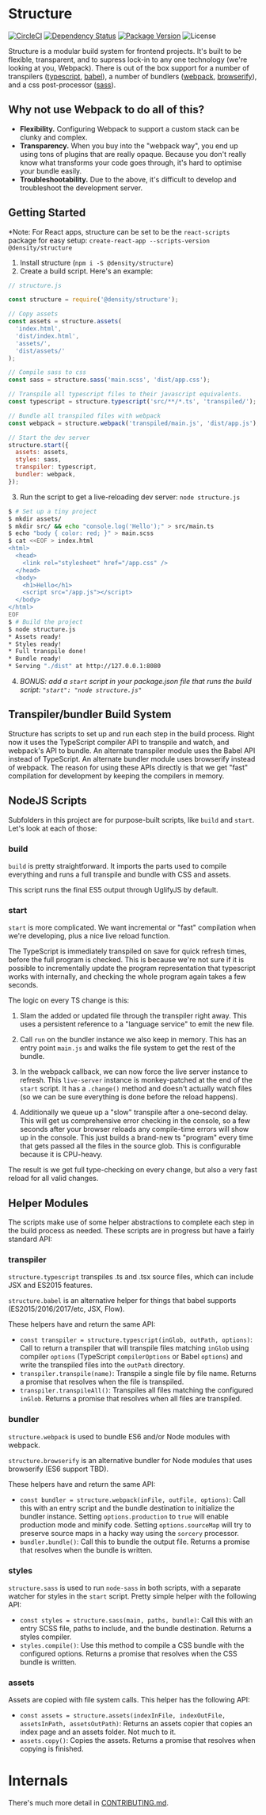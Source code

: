 # Structure

[![CircleCI](https://circleci.com/gh/DensityCo/structure.svg?style=svg)](https://circleci.com/gh/DensityCo/structure)
[![Dependency Status](https://david-dm.org/densityco/structure.svg)](https://david-dm.org/densityco/structure)
[![Package Version](https://img.shields.io/npm/v/@density/structure.svg)](https://npmjs.com/@density/structure)
![License](https://img.shields.io/badge/License-MIT-green.svg)

Structure is a modular build system for frontend projects. It's built to be flexible, transparent, and to supress
lock-in to any one technology (we're looking at you, Webpack). There is out of the box support for a
number of transpilers ([typescript](https://www.typescriptlang.org/), [babel](https://babeljs.io)),
a number of bundlers ([webpack](https://webpack.github.io/), [browserify](http://browserify.org/)),
and a css post-processor ([sass](https://sass-lang.com)).

## Why not use Webpack to do all of this?
- **Flexibility.** Configuring Webpack to support a custom stack can be clunky and complex.
- **Transparency.** When you buy into the "webpack way", you end up using tons of plugins that are
  really opaque. Because you don't really know what transforms your code goes through, it's hard to
  optimise your bundle easily.
- **Troubleshootability.** Due to the above, it's difficult to develop and troubleshoot the development server.

## Getting Started

*Note: For React apps, structure can be set to be the `react-scripts` package for easy setup: `create-react-app --scripts-version @density/structure`

1. Install structure (`npm i -S @density/structure`)
2. Create a build script. Here's an example:
```javascript
// structure.js

const structure = require('@density/structure');

// Copy assets
const assets = structure.assets(
  'index.html',
  'dist/index.html',
  'assets/',
  'dist/assets/'
);

// Compile sass to css
const sass = structure.sass('main.scss', 'dist/app.css');

// Transpile all typescript files to their javascript equivalents.
const typescript = structure.typescript('src/**/*.ts', 'transpiled/');

// Bundle all transpiled files with webpack
const webpack = structure.webpack('transpiled/main.js', 'dist/app.js');

// Start the dev server
structure.start({
  assets: assets,
  styles: sass,
  transpiler: typescript,
  bundler: webpack,
});
```

3. Run the script to get a live-reloading dev server: `node structure.js`
```sh
$ # Set up a tiny project
$ mkdir assets/
$ mkdir src/ && echo "console.log('Hello');" > src/main.ts
$ echo "body { color: red; }" > main.scss
$ cat <<EOF > index.html
<html>
  <head>
    <link rel="stylesheet" href="/app.css" />
  </head>
  <body>
    <h1>Hello</h1>
    <script src="/app.js"></script>
  </body>
</html>
EOF
$ # Build the project
$ node structure.js
* Assets ready!
* Styles ready!
* Full transpile done!
* Bundle ready!
* Serving "./dist" at http://127.0.0.1:8080
```

4. *BONUS: add a `start` script in your package.json file that runs the build script: `"start": "node structure.js"`*

## Transpiler/bundler Build System
Structure has scripts to set up and run each step in the build process. Right now it uses the TypeScript compiler API to transpile and watch, and webpack's API to bundle. An alternate transpiler module uses the Babel API instead of TypeScript. An alternate bundler module uses browserify instead of webpack. The reason for using these APIs directly is that we get "fast" compilation for development by keeping the compilers in memory.

## NodeJS Scripts

Subfolders in this project are for purpose-built scripts, like `build` and `start`. Let's look at each of those:

### build

`build` is pretty straightforward. It imports the parts used to compile everything and runs a full transpile and bundle with CSS and assets.

This script runs the final ES5 output through UglifyJS by default.

### start

`start` is more complicated. We want incremental or "fast" compilation when we're developing, plus a nice live reload function.

The TypeScript is immediately transpiled on save for quick refresh times, before the full program is checked. This is because we're not sure if it is possible to incrementally update the program representation that typescript works with internally, and checking the whole program again takes a few seconds.

The logic on every TS change is this:

1) Slam the added or updated file through the transpiler right away. This uses a persistent reference to a "language service" to emit the new file.

2) Call `run` on the bundler instance we also keep in memory. This has an entry point `main.js` and walks the file system to get the rest of the bundle.

3) In the webpack callback, we can now force the live server instance to refresh. This `live-server` instance is monkey-patched at the end of the `start` script. It has a `.change()` method and doesn't actually watch files (so we can be sure everything is done before the reload happens).

4) Additionally we queue up a "slow" transpile after a one-second delay. This will get us comprehensive error checking in the console, so a few seconds after your browser reloads any compile-time errors will show up in the console. This just builds a brand-new ts "program" every time that gets passed all the files in the source glob. This is configurable because it is CPU-heavy.

The result is we get full type-checking on every change, but also a very fast reload for all valid changes.


## Helper Modules

The scripts make use of some helper abstractions to complete each step in the build process as needed. These scripts are in progress but have a fairly standard API:

### transpiler

`structure.typescript` transpiles .ts and .tsx source files, which can include JSX and ES2015 features.

`structure.babel` is an alternative helper for things that babel supports (ES2015/2016/2017/etc, JSX, Flow).

These helpers have and return the same API:

- `const transpiler = structure.typescript(inGlob, outPath, options)`: Call to return a transpiler that will transpile files matching `inGlob` using compiler `options` (TypeScript `compilerOptions` or Babel `options`) and write the transpiled files into the `outPath` directory.
- `transpiler.transpile(name)`: Transpile a single file by file name. Returns a promise that resolves when the file is transpiled.
- `transpiler.transpileAll()`: Transpiles all files matching the configured `inGlob`. Returns a promise that resolves when all files are transpiled.

### bundler

`structure.webpack` is used to bundle ES6 and/or Node modules with webpack. 

`structure.browserify` is an alternative bundler for Node modules that uses browserify (ES6 support TBD). 

These helpers have and return the same API:

- `const bundler = structure.webpack(inFile, outFile, options)`: Call this with an entry script and the bundle destination to initialize the bundler instance. Setting `options.production` to `true` will enable production mode and minify code. Setting `options.sourceMap` will try to preserve source maps in a hacky way using the `sorcery` processor.
- `bundler.bundle()`: Call this to bundle the output file. Returns a promise that resolves when the bundle is written.

### styles

`structure.sass` is used to run `node-sass` in both scripts, with a separate watcher for styles in the `start` script. Pretty simple helper with the following API:

- `const styles = structure.sass(main, paths, bundle)`: Call this with an entry SCSS file, paths to include, and the bundle destination. Returns a styles compiler.
- `styles.compile()`: Use this method to compile a CSS bundle with the configured options. Returns a promise that resolves when the CSS bundle is written.

### assets

Assets are copied with file system calls. This helper has the following API:

- `const assets = structure.assets(indexInFile, indexOutFile, assetsInPath, assetsOutPath)`: Returns an assets copier that copies an index page and an assets folder. Not much to it.
- `assets.copy()`: Copies the assets. Returns a promise that resolves when copying is finished.

# Internals
There's much more detail in [CONTRIBUTING.md](CONTRIBUTING.md).

